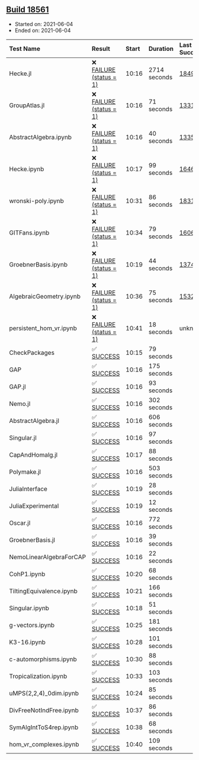 ## [Build 18561](https://oscarci.mathematik.uni-kl.de/job/oscar/18561/)

* Started on: 2021-06-04
* Ended on: 2021-06-04

| Test Name    | Result | Start | Duration | Last Success | First Failure |
|:-------------|:-------|:------|:---------|:-------------|:--------------|
| Hecke.jl | ❌ [FAILURE (status = 1)](https://oscarci.mathematik.uni-kl.de/job/oscar/18561/artifact/logs/build-18561/Hecke.jl.log) | 10:16 | 2714 seconds | [18490](https://oscarci.mathematik.uni-kl.de/job/oscar/18490/) | [18491](https://oscarci.mathematik.uni-kl.de/job/oscar/18491/) |
| GroupAtlas.jl | ❌ [FAILURE (status = 1)](https://oscarci.mathematik.uni-kl.de/job/oscar/18561/artifact/logs/build-18561/GroupAtlas.jl.log) | 10:16 | 71 seconds | [13311](https://oscarci.mathematik.uni-kl.de/job/oscar/13311/) | [13312](https://oscarci.mathematik.uni-kl.de/job/oscar/13312/) |
| AbstractAlgebra.ipynb | ❌ [FAILURE (status = 1)](https://oscarci.mathematik.uni-kl.de/job/oscar/18561/artifact/logs/build-18561/AbstractAlgebra.ipynb.log) | 10:16 | 40 seconds | [13355](https://oscarci.mathematik.uni-kl.de/job/oscar/13355/) | [13356](https://oscarci.mathematik.uni-kl.de/job/oscar/13356/) |
| Hecke.ipynb | ❌ [FAILURE (status = 1)](https://oscarci.mathematik.uni-kl.de/job/oscar/18561/artifact/logs/build-18561/Hecke.ipynb.log) | 10:17 | 99 seconds | [16463](https://oscarci.mathematik.uni-kl.de/job/oscar/16463/) | [16464](https://oscarci.mathematik.uni-kl.de/job/oscar/16464/) |
| wronski-poly.ipynb | ❌ [FAILURE (status = 1)](https://oscarci.mathematik.uni-kl.de/job/oscar/18561/artifact/logs/build-18561/wronski-poly.ipynb.log) | 10:31 | 86 seconds | [18314](https://oscarci.mathematik.uni-kl.de/job/oscar/18314/) | [18315](https://oscarci.mathematik.uni-kl.de/job/oscar/18315/) |
| GITFans.ipynb | ❌ [FAILURE (status = 1)](https://oscarci.mathematik.uni-kl.de/job/oscar/18561/artifact/logs/build-18561/GITFans.ipynb.log) | 10:34 | 79 seconds | [16068](https://oscarci.mathematik.uni-kl.de/job/oscar/16068/) | [16069](https://oscarci.mathematik.uni-kl.de/job/oscar/16069/) |
| GroebnerBasis.ipynb | ❌ [FAILURE (status = 1)](https://oscarci.mathematik.uni-kl.de/job/oscar/18561/artifact/logs/build-18561/GroebnerBasis.ipynb.log) | 10:19 | 44 seconds | [13748](https://oscarci.mathematik.uni-kl.de/job/oscar/13748/) | [13749](https://oscarci.mathematik.uni-kl.de/job/oscar/13749/) |
| AlgebraicGeometry.ipynb | ❌ [FAILURE (status = 1)](https://oscarci.mathematik.uni-kl.de/job/oscar/18561/artifact/logs/build-18561/AlgebraicGeometry.ipynb.log) | 10:36 | 75 seconds | [15322](https://oscarci.mathematik.uni-kl.de/job/oscar/15322/) | [15323](https://oscarci.mathematik.uni-kl.de/job/oscar/15323/) |
| persistent_hom_vr.ipynb | ❌ [FAILURE (status = 1)](https://oscarci.mathematik.uni-kl.de/job/oscar/18561/artifact/logs/build-18561/persistent_hom_vr.ipynb.log) | 10:41 | 18 seconds | unknown | unknown |
| CheckPackages | ✅ [SUCCESS](https://oscarci.mathematik.uni-kl.de/job/oscar/18561/artifact/logs/build-18561/CheckPackages.log) | 10:15 | 79 seconds |  |  |
| GAP | ✅ [SUCCESS](https://oscarci.mathematik.uni-kl.de/job/oscar/18561/artifact/logs/build-18561/GAP.log) | 10:16 | 175 seconds |  |  |
| GAP.jl | ✅ [SUCCESS](https://oscarci.mathematik.uni-kl.de/job/oscar/18561/artifact/logs/build-18561/GAP.jl.log) | 10:16 | 93 seconds |  |  |
| Nemo.jl | ✅ [SUCCESS](https://oscarci.mathematik.uni-kl.de/job/oscar/18561/artifact/logs/build-18561/Nemo.jl.log) | 10:16 | 302 seconds |  |  |
| AbstractAlgebra.jl | ✅ [SUCCESS](https://oscarci.mathematik.uni-kl.de/job/oscar/18561/artifact/logs/build-18561/AbstractAlgebra.jl.log) | 10:16 | 606 seconds |  |  |
| Singular.jl | ✅ [SUCCESS](https://oscarci.mathematik.uni-kl.de/job/oscar/18561/artifact/logs/build-18561/Singular.jl.log) | 10:16 | 97 seconds |  |  |
| CapAndHomalg.jl | ✅ [SUCCESS](https://oscarci.mathematik.uni-kl.de/job/oscar/18561/artifact/logs/build-18561/CapAndHomalg.jl.log) | 10:17 | 88 seconds |  |  |
| Polymake.jl | ✅ [SUCCESS](https://oscarci.mathematik.uni-kl.de/job/oscar/18561/artifact/logs/build-18561/Polymake.jl.log) | 10:16 | 503 seconds |  |  |
| JuliaInterface | ✅ [SUCCESS](https://oscarci.mathematik.uni-kl.de/job/oscar/18561/artifact/logs/build-18561/JuliaInterface.log) | 10:19 | 28 seconds |  |  |
| JuliaExperimental | ✅ [SUCCESS](https://oscarci.mathematik.uni-kl.de/job/oscar/18561/artifact/logs/build-18561/JuliaExperimental.log) | 10:19 | 12 seconds |  |  |
| Oscar.jl | ✅ [SUCCESS](https://oscarci.mathematik.uni-kl.de/job/oscar/18561/artifact/logs/build-18561/Oscar.jl.log) | 10:16 | 772 seconds |  |  |
| GroebnerBasis.jl | ✅ [SUCCESS](https://oscarci.mathematik.uni-kl.de/job/oscar/18561/artifact/logs/build-18561/GroebnerBasis.jl.log) | 10:16 | 39 seconds |  |  |
| NemoLinearAlgebraForCAP | ✅ [SUCCESS](https://oscarci.mathematik.uni-kl.de/job/oscar/18561/artifact/logs/build-18561/NemoLinearAlgebraForCAP.log) | 10:16 | 22 seconds |  |  |
| CohP1.ipynb | ✅ [SUCCESS](https://oscarci.mathematik.uni-kl.de/job/oscar/18561/artifact/logs/build-18561/CohP1.ipynb.log) | 10:20 | 68 seconds |  |  |
| TiltingEquivalence.ipynb | ✅ [SUCCESS](https://oscarci.mathematik.uni-kl.de/job/oscar/18561/artifact/logs/build-18561/TiltingEquivalence.ipynb.log) | 10:21 | 166 seconds |  |  |
| Singular.ipynb | ✅ [SUCCESS](https://oscarci.mathematik.uni-kl.de/job/oscar/18561/artifact/logs/build-18561/Singular.ipynb.log) | 10:18 | 51 seconds |  |  |
| g-vectors.ipynb | ✅ [SUCCESS](https://oscarci.mathematik.uni-kl.de/job/oscar/18561/artifact/logs/build-18561/g-vectors.ipynb.log) | 10:25 | 181 seconds |  |  |
| K3-16.ipynb | ✅ [SUCCESS](https://oscarci.mathematik.uni-kl.de/job/oscar/18561/artifact/logs/build-18561/K3-16.ipynb.log) | 10:28 | 101 seconds |  |  |
| c-automorphisms.ipynb | ✅ [SUCCESS](https://oscarci.mathematik.uni-kl.de/job/oscar/18561/artifact/logs/build-18561/c-automorphisms.ipynb.log) | 10:30 | 88 seconds |  |  |
| Tropicalization.ipynb | ✅ [SUCCESS](https://oscarci.mathematik.uni-kl.de/job/oscar/18561/artifact/logs/build-18561/Tropicalization.ipynb.log) | 10:33 | 103 seconds |  |  |
| uMPS(2,2,4)_0dim.ipynb | ✅ [SUCCESS](https://oscarci.mathematik.uni-kl.de/job/oscar/18561/artifact/logs/build-18561/uMPS-2-2-4-_0dim.ipynb.log) | 10:24 | 85 seconds |  |  |
| DivFreeNotIndFree.ipynb | ✅ [SUCCESS](https://oscarci.mathematik.uni-kl.de/job/oscar/18561/artifact/logs/build-18561/DivFreeNotIndFree.ipynb.log) | 10:37 | 86 seconds |  |  |
| SymAlgIntToS4rep.ipynb | ✅ [SUCCESS](https://oscarci.mathematik.uni-kl.de/job/oscar/18561/artifact/logs/build-18561/SymAlgIntToS4rep.ipynb.log) | 10:38 | 68 seconds |  |  |
| hom_vr_complexes.ipynb | ✅ [SUCCESS](https://oscarci.mathematik.uni-kl.de/job/oscar/18561/artifact/logs/build-18561/hom_vr_complexes.ipynb.log) | 10:40 | 109 seconds |  |  |
